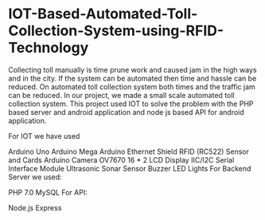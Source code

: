# IOT-Based-Automated-Toll-Collection-System-using-RFID-Technology
Collecting toll manually is time prune work and caused jam in the high ways and in the city. If the system can be automated then time and hassle can be reduced. On automated toll collection system both times and the traffic jam can be reduced. In our project, we made a small scale automated toll collection system. This project used IOT to solve the problem with the PHP based server and android application and node js based API for android application.

For IOT we have used

Arduino Uno
Arduino Mega
Arduino Ethernet Shield
RFID (RC522) Sensor and Cards
Arduino Camera OV7670
16 * 2 LCD Display
IIC/I2C Serial Interface Module
Ultrasonic Sonar Sensor
Buzzer
LED Lights
For Backend Server we used:

PHP 7.0
MySQL
For API:

Node.js
Express


